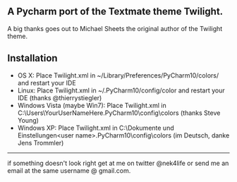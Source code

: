 ## A Pycharm port of the Textmate theme Twilight.

A big thanks goes out to Michael Sheets the original author of the Twilight theme.

## Installation

 * OS X: Place Twilight.xml in ~/Library/Preferences/PyCharm10/colors/ and restart your IDE
 * Linux: Place Twilight.xml in  ~/.PyCharm10/config/color and restart your IDE (thanks @thierrystiegler)
 * Windows Vista (maybe Win7): Place Twilight.xml in C:\Users\YourUserNameHere\.PyCharm10\config\colors (thanks Steve Young)
 * Windows XP: Place Twilight.xml in C:\Dokumente und Einstellungen\<user name>\.PyCharm10\config\colors (im Deutsch, danke Jens Trommler)

<hr />

if something doesn't look right get at me on twitter @nek4life or send me an email at the same username @ gmail.com.

